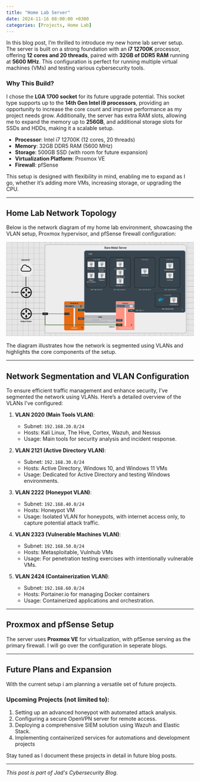 ```yaml
---
title: "Home Lab Server"
date: 2024-11-16 08:00:00 +0300
categories: [Projects, Home Lab]
---
```


In this blog post, I’m thrilled to introduce my new home lab server setup. The server is built on a strong foundation with an **i7 12700K** processor, offering **12 cores and 20 threads**, paired with **32GB of DDR5 RAM** running at **5600 MHz**. This configuration is perfect for running multiple virtual machines (VMs) and testing various cybersecurity tools.

### Why This Build?

I chose the **LGA 1700 socket** for its future upgrade potential. This socket type supports up to the **14th Gen Intel i9 processors**, providing an opportunity to increase the core count and improve performance as my project needs grow. Additionally, the server has extra RAM slots, allowing me to expand the memory up to **256GB**, and additional storage slots for SSDs and HDDs, making it a scalable setup.

- **Processor**: Intel i7 12700K (12 cores, 20 threads)
- **Memory**: 32GB DDR5 RAM (5600 MHz)
- **Storage**: 500GB SSD (with room for future expansion)
- **Virtualization Platform**: Proxmox VE
- **Firewall**: pfSense

This setup is designed with flexibility in mind, enabling me to expand as I go, whether it’s adding more VMs, increasing storage, or upgrading the CPU.

---

## Home Lab Network Topology

Below is the network diagram of my home lab environment, showcasing the VLAN setup, Proxmox hypervisor, and pfSense firewall configuration:

![Home Lab Diagram](/assets/img/Home%20Lab/homelab-diagram.png)

The diagram illustrates how the network is segmented using VLANs and highlights the core components of the setup.

---

## Network Segmentation and VLAN Configuration

To ensure efficient traffic management and enhance security, I’ve segmented the network using VLANs. Here’s a detailed overview of the VLANs I’ve configured:

1. **VLAN 2020 (Main Tools VLAN)**: 
   - Subnet: `192.168.20.0/24`
   - Hosts: Kali Linux, The Hive, Cortex, Wazuh, and Nessus
   - Usage: Main tools for security analysis and incident response.

2. **VLAN 2121 (Active Directory VLAN)**:
   - Subnet: `192.168.30.0/24`
   - Hosts: Active Directory, Windows 10, and Windows 11 VMs
   - Usage: Dedicated for Active Directory and testing Windows environments.

3. **VLAN 2222 (Honeypot VLAN)**:
   - Subnet: `192.168.40.0/24`
   - Hosts: Honeypot VM
   - Usage: Isolated VLAN for honeypots, with internet access only, to capture potential attack traffic.

4. **VLAN 2323 (Vulnerable Machines VLAN)**:
   - Subnet: `192.168.50.0/24`
   - Hosts: Metasploitable, Vulnhub VMs
   - Usage: For penetration testing exercises with intentionally vulnerable VMs.

5. **VLAN 2424 (Containerization VLAN)**:
   - Subnet: `192.168.60.0/24`
   - Hosts: Portainer.io for managing Docker containers
   - Usage: Containerized applications and orchestration.

---

## Proxmox and pfSense Setup

The server uses **Proxmox VE** for virtualization, with pfSense serving as the primary firewall. 
I will go over the configuration in seperate blogs.

---

## Future Plans and Expansion

With the current setup i am planning a versatile set of future projects.

### Upcoming Projects (not limited to):
1. Setting up an advanced honeypot with automated attack analysis.
2. Configuring a secure OpenVPN server for remote access.
3. Deploying a comprehensive SIEM solution using Wazuh and Elastic Stack.
4. Implementing containerized services for automations and development projects

Stay tuned as I document these projects in detail in future blog posts.

---

_This post is part of Jad's Cybersecurity Blog._

